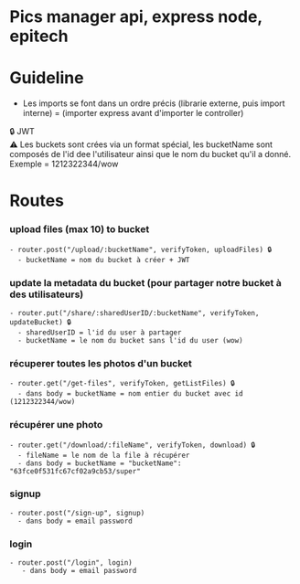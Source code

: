 # Pics manager api, express node, epitech

# Guideline
- Les imports se font dans un ordre précis (librarie externe, puis import interne) = (importer express avant d'importer le controller)

🔒 JWT </br>
⚠️ Les buckets sont crées via un format spécial, les bucketName sont composés de l'id dee l'utilisateur ainsi que le nom du bucket qu'il a donné. Exemple = 1212322344/wow

# Routes

   ### upload files (max 10) to bucket
    - router.post("/upload/:bucketName", verifyToken, uploadFiles) 🔒
      - bucketName = nom du bucket à créer + JWT

  ### update la metadata du bucket (pour partager notre bucket à des utilisateurs)
    - router.put("/share/:sharedUserID/:bucketName", verifyToken, updateBucket) 🔒
      - sharedUserID = l'id du user à partager
      - bucketName = le nom du bucket sans l'id du user (wow)

  ### récuperer toutes les photos d'un bucket
    - router.get("/get-files", verifyToken, getListFiles) 🔒
      - dans body = bucketName = nom entier du bucket avec id (1212322344/wow)

  ### récupérer une photo
    - router.get("/download/:fileName", verifyToken, download) 🔒
      - fileName = le nom de la file à récupérer
      - dans body = bucketName = "bucketName": "63fce0f531fc67cf02a9cb53/super"

  ### signup
    - router.post("/sign-up", signup)
      - dans body = email password

  ### login
    - router.post("/login", login)
       - dans body = email password